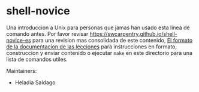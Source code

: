 shell-novice
============

Una introduccion a Unix para personas que jamas han usado esta linea de comando antes.
Por favor revisar https://swcarpentry.github.io/shell-novice-es para una revision mas consolidada de este contenido,
[El formato de la documentacion de las lecciones][lesson-example]
para instrucciones en formato, construccion y enviar contenido
o ejecutar `make` en este directorio para una lista de comandos utiles.

Maintainers:

* Heladia Saldago

[lesson-example]: https://swcarpentry.github.io/lesson-example/

